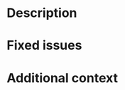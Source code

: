 <!--
ATTENTION!

Before submitting your pull request, read the contributing file and respect the code of conduct. Please check also if the change the pull request brings wasn't already proposed in
another pull request.
-->

# Description
<!-- Describe the changes, why you want to implement it? Try to explain all the details. -->

# Fixed issues
<!-- Define issues fixed by this pull request:
Fixed #...
Resolved #...
-->

# Additional context
<!-- Give more information about the feature, give screenshots, logs and code blocks. -->
